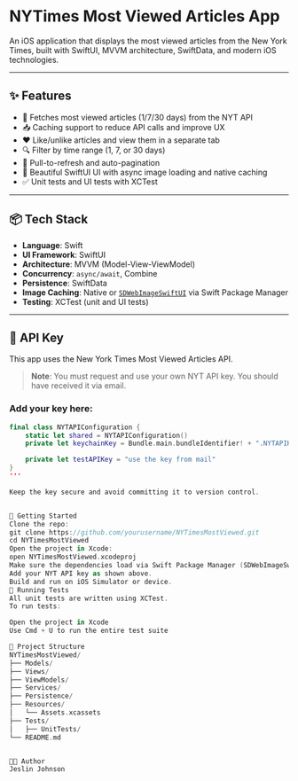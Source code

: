 # NYTimes Most Viewed Articles App

An iOS application that displays the most viewed articles from the New York Times, built with SwiftUI, MVVM architecture, SwiftData, and modern iOS technologies.

---

## ✨ Features

- 📰 Fetches most viewed articles (1/7/30 days) from the NYT API
- 📥 Caching support to reduce API calls and improve UX
- ❤️ Like/unlike articles and view them in a separate tab
- 🔍 Filter by time range (1, 7, or 30 days)
- 🔄 Pull-to-refresh and auto-pagination
- 📱 Beautiful SwiftUI UI with async image loading and native caching
- ✅ Unit tests and UI tests with XCTest

---

## 📦 Tech Stack

- **Language**: Swift
- **UI Framework**: SwiftUI
- **Architecture**: MVVM (Model-View-ViewModel)
- **Concurrency**: `async/await`, Combine
- **Persistence**: SwiftData
- **Image Caching**: Native or [`SDWebImageSwiftUI`](https://github.com/SDWebImage/SDWebImageSwiftUI) via Swift Package Manager
- **Testing**: XCTest (unit and UI tests)

---

## 🔑 API Key

This app uses the New York Times Most Viewed Articles API.

> **Note**: You must request and use your own NYT API key. You should have received it via email.

### Add your key here:

```swift
final class NYTAPIConfiguration {
    static let shared = NYTAPIConfiguration()
    private let keychainKey = Bundle.main.bundleIdentifier! + ".NYTAPIKey"

    private let testAPIKey = "use the key from mail"
}
'''

Keep the key secure and avoid committing it to version control.


🚀 Getting Started
Clone the repo:
git clone https://github.com/yourusername/NYTimesMostViewed.git
cd NYTimesMostViewed
Open the project in Xcode:
open NYTimesMostViewed.xcodeproj
Make sure the dependencies load via Swift Package Manager (SDWebImageSwiftUI should auto-resolve).
Add your NYT API key as shown above.
Build and run on iOS Simulator or device.
🧪 Running Tests
All unit tests are written using XCTest.
To run tests:

Open the project in Xcode
Use Cmd + U to run the entire test suite

📁 Project Structure
NYTimesMostViewed/
├── Models/
├── Views/
├── ViewModels/
├── Services/
├── Persistence/
├── Resources/
│   └── Assets.xcassets
├── Tests/
│   ├── UnitTests/
└── README.md


👨‍💻 Author
Jeslin Johnson
